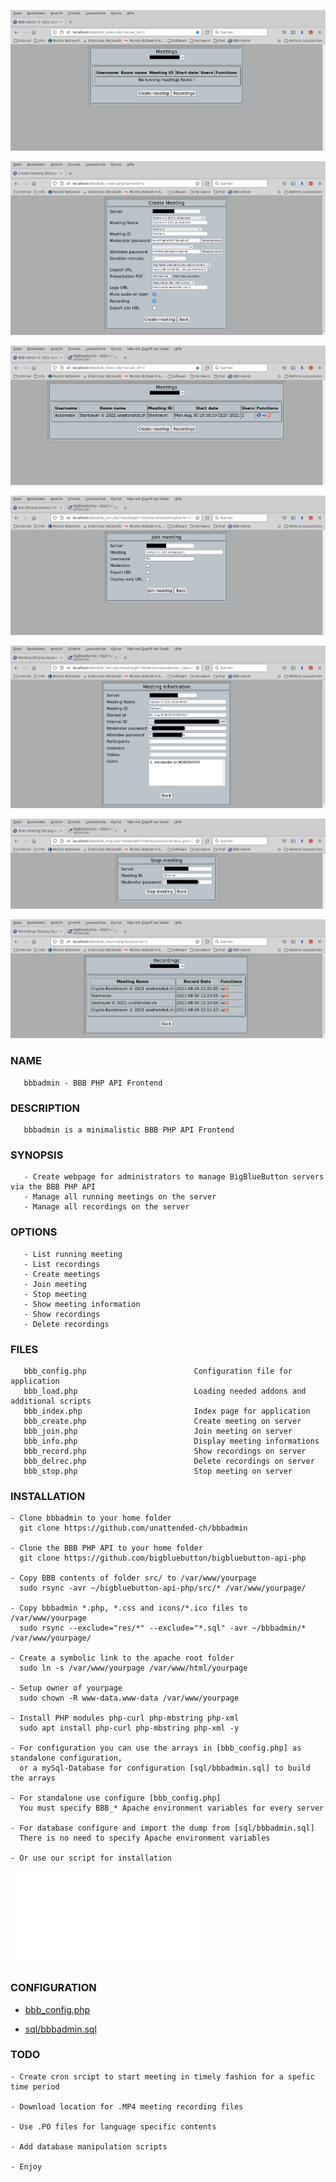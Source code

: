 ![Home page](res/bbb_index.png)

![Create meeting](res/bbb_create.png)

![List meetings](res/bbb_meetings.png)

![Join meeting](res/bbb_join.png)

![Meeting info](res/bbb_info.png)

![Stp meeting](res/bbb_stop.png)

![Recordings](res/bbb_record.png)

### NAME

       bbbadmin - BBB PHP API Frontend

### DESCRIPTION

       bbbadmin is a minimalistic BBB PHP API Frontend


### SYNOPSIS

       - Create webpage for administrators to manage BigBlueButton servers via the BBB PHP API
       - Manage all running meetings on the server
       - Manage all recordings on the server

### OPTIONS

       - List running meeting
       - List recordings
       - Create meetings
       - Join meeting
       - Stop meeting
       - Show meeting information
       - Show recordings
       - Delete recordings

### FILES

       bbb_config.php                        Configuration file for application
       bbb_load.php                          Loading needed addons and additional scripts
       bbb_index.php                         Index page for application
       bbb_create.php                        Create meeting on server
       bbb_join.php                          Join meeting on server
       bbb_info.php                          Display meeting informations
       bbb_record.php                        Show recordings on server
       bbb_delrec.php                        Delete recordings on server
       bbb_stop.php                          Stop meeting on server

### INSTALLATION

    - Clone bbbadmin to your home folder
      git clone https://github.com/unattended-ch/bbbadmin

    - Clone the BBB PHP API to your home folder
      git clone https://github.com/bigbluebutton/bigbluebutton-api-php

    - Copy BBB contents of folder src/ to /var/www/yourpage
      sudo rsync -avr ~/bigbluebutton-api-php/src/* /var/www/yourpage/

    - Copy bbbadmin *.php, *.css and icons/*.ico files to /var/www/yourpage
      sudo rsync --exclude="res/*" --exclude="*.sql" -avr ~/bbbadmin/* /var/www/yourpage/

    - Create a symbolic link to the apache root folder
      sudo ln -s /var/www/yourpage /var/www/html/yourpage

    - Setup owner of yourpage
      sudo chown -R www-data.www-data /var/www/yourpage

    - Install PHP modules php-curl php-mbstring php-xml
      sudo apt install php-curl php-mbstring php-xml -y

    - For configuration you can use the arrays in [bbb_config.php] as standalone configuration,
      or a mySql-Database for configuration [sql/bbbadmin.sql] to build the arrays

    - For standalone use configure [bbb_config.php]
      You must specify BBB_* Apache environment variables for every server

    - For database configure and import the dump from [sql/bbbadmin.sql]
      There is no need to specify Apache environment variables

    - Or use our script for installation 
![bbbadmin_install.sh](res/bbbadmin_install.sh)

### CONFIGURATION

- [bbb_config.php](bbb_config.php)

- [sql/bbbadmin.sql](sql/bbbadmin.sql)


### TODO

    - Create cron srcipt to start meeting in timely fashion for a spefic time period

    - Download location for .MP4 meeting recording files

    - Use .PO files for language specific contents

    - Add database manipulation scripts

    - Enjoy

[bbbadmin_install.sh]: ./res/bbbadmin_install.sh
[bbb]: http://bigbluebutton.org

